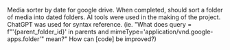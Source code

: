 Media sorter by date for google drive. When completed, should sort a folder of media into dated folders. 
AI tools were used in the making of the project. ChatGPT was used for syntax reference. (ie. "What does query = f"'{parent_folder_id}' in parents and mimeType='application/vnd.google-apps.folder'" mean?" How can [code] be improved?)